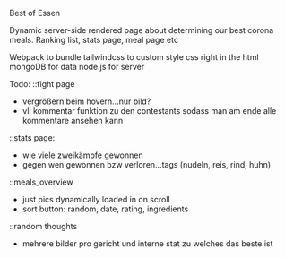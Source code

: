 Best of Essen

Dynamic server-side rendered page about determining our best corona meals.
Ranking list, stats page, meal page etc

Webpack to bundle
tailwindcss to custom style css right in the html
mongoDB for data
node.js for server

Todo:
::fight page

- vergrößern beim hovern...nur bild?
- vll kommentar funktion zu den contestants sodass man am ende alle kommentare ansehen kann

::stats page:

- wie viele zweikämpfe gewonnen
- gegen wen gewonnen bzw verloren...tags (nudeln, reis, rind, huhn)

::meals_overview

- just pics dynamically loaded in on scroll
- sort button: random, date, rating, ingredients

::random thoughts

- mehrere bilder pro gericht und interne stat zu welches das beste ist
